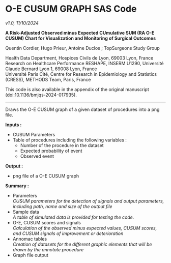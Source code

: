 # O-E CUSUM GRAPH SAS Code

_v1.0, 11/10/2024_

**A Risk-Adjusted Observed minus Expected CUmulative SUM (RA O-E CUSUM) Chart for Visualization and Monitoring of Surgical Outcomes**

Quentin Cordier, Hugo Prieur, Antoine Duclos ; TopSurgeons Study Group

Health Data Department, Hospices Civils de Lyon, 69003 Lyon, France  
Research on Healthcare Performance RESHAPE, INSERM U1290, Université Claude Bernard Lyon 1, 69008 Lyon, France  
Université Paris Cité, Centre for Research in Epidemiology and Statistics (CRESS), METHODS Team, Paris, France

This code is also available in the appendix of the original manuscript (doi:10.1136/bmjqs-2024-017935).

---
Draws the O-E CUSUM graph of a given dataset of procedures into a png file.

**Inputs :**  
- CUSUM Parameters  
- Table of procedures including the following variables :  
  - Number of the procedure in the dataset      
  - Expected probability of event      
  - Observed event

**Output :**  
- png file of a O-E CUSUM graph

**Summary :**  
- Parameters  
  _CUSUM parameters for the detection of signals and output parameters, including path, name and size of the output file_  
- Sample data  
	_A table of simulated data is provided for testing the code._  
- O-E, CUSUM scores and signals  
	_Calculation of the observed minus expected values, CUSUM scores, and CUSUM signals of improvement or deterioration_   
- Annomac tables  
	_Creation of datasets for the different graphic elements that will be drawn by the annotate procedure_   
- Graph file output
